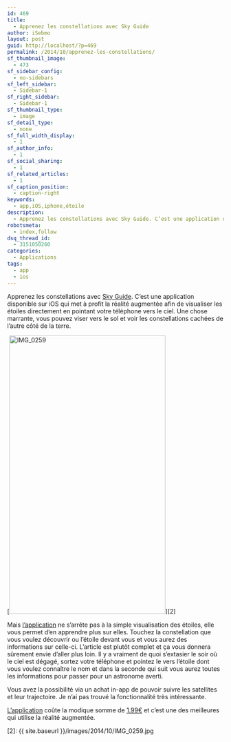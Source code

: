 ```yaml
---
id: 469
title:
  - Apprenez les constellations avec Sky Guide
author: iSebmo
layout: post
guid: http://localhost/?p=469
permalink: /2014/10/apprenez-les-constellations/
sf_thumbnail_image:
  - 473
sf_sidebar_config:
  - no-sidebars
sf_left_sidebar:
  - Sidebar-1
sf_right_sidebar:
  - Sidebar-1
sf_thumbnail_type:
  - image
sf_detail_type:
  - none
sf_full_width_display:
  - 1
sf_author_info:
  - 1
sf_social_sharing:
  - 1
sf_related_articles:
  - 1
sf_caption_position:
  - caption-right
keywords:
  - app,iOS,iphone,étoile
description:
  - Apprenez les constellations avec Sky Guide. C’est une application disponible sur iOS qui met à profit la réalité augmentée afin de visualiser les étoiles directement en pointant votre téléphone vers le ciel.
robotsmeta:
  - index,follow
dsq_thread_id:
  - 3151050260
categories:
  - Applications
tags:
  - app
  - ios
---
```

Apprenez les constellations avec [Sky Guide][1]. C’est une application disponible sur iOS qui met à profit la réalité augmentée afin de visualiser les étoiles directement en pointant votre téléphone vers le ciel. Une chose marrante, vous pouvez viser vers le sol et voir les constellations cachées de l’autre côté de la terre.

[<img class="aligncenter  wp-image-472" src="{{ site.baseurl }}/images/2014/10/IMG_0259.jpg" alt="IMG_0259" width="363" height="645" />][2]

Mais [l’application][1] ne s’arrête pas à la simple visualisation des étoiles, elle vous permet d’en apprendre plus sur elles. Touchez la constellation que vous voulez découvrir ou l’étoile devant vous et vous aurez des informations sur celle-ci. L’article est plutôt complet et ça vous donnera sûrement envie d’aller plus loin. Il y a vraiment de quoi s’extasier le soir où le ciel est dégagé, sortez votre téléphone et pointez le vers l’étoile dont vous voulez connaître le nom et dans la seconde qui suit vous aurez toutes les informations pour passer pour un astronome averti.

Vous avez la possibilité via un achat in-app de pouvoir suivre les satellites et leur trajectoire. Je n’ai pas trouvé la fonctionnalité très intéressante.

[L’application][1] coûte la modique somme de [1.99€][1] et c’est une des meilleures qui utilise la réalité augmentée.

 [1]: https://itunes.apple.com/us/app/sky-guide-view-stars-night/id576588894?mt=8
 [2]: {{ site.baseurl }}/images/2014/10/IMG_0259.jpg